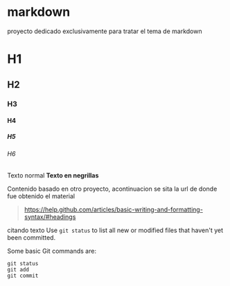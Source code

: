 # markdown
proyecto dedicado exclusivamente para tratar el tema de markdown

# H1
## H2
### H3
#### H4
##### H5
###### H6

Texto normal
**Texto en negrillas**

Contenido basado en otro proyecto, acontinuacion se sita la url de donde fue obtenido el material
>https://help.github.com/articles/basic-writing-and-formatting-syntax/#headings

citando texto
Use `git status` to list all new or modified files that haven't yet been committed.

Some basic Git commands are:
```
git status
git add
git commit
```
